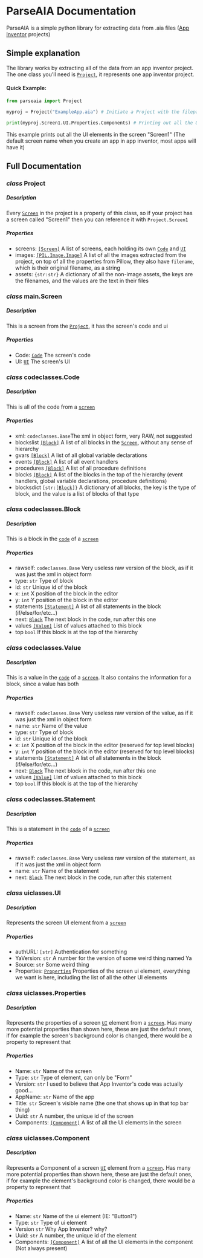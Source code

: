 # ParseAIA Documentation

ParseAIA is a simple python library for extracting data from .aia files ([App Inventor](https://appinventor.mit.edu/) projects)

## Simple explanation
The library works by extracting all of the data from an app inventor project. The one class you'll need is [`Project`](#class-project), it represents one app inventor project.

#### Quick Example:
```py
from parseaia import Project

myproj = Project("ExampleApp.aia") # Initiate a Project with the filepath to the .aia

print(myproj.Screen1.UI.Properties.Components) # Printing out all the UI elements
```
This example prints out all the UI elements in the screen "Screen1" (The default screen name when you create an app in app inventor, most apps will have it)

## Full Documentation

### *class* **Project**

##### Description
Every [`Screen`](#class-mainscreen) in the project is a property of this class, so if your project has a screen called "Screen1" then you can reference it with `Project.Screen1`

##### Properties
* screens: [`[Screen]`](#class-mainscreen) A list of screens, each holding its own [`Code`](#class-codeclassescode) and [`UI`](#class-uiclassesui)
* images: [`[PIL.Image.Image]`](https://pillow.readthedocs.io/en/stable/reference/Image.html#the-image-class) A list of all the images extracted from the project, on top of all the properties from Pillow, they also have `filename`, which is their original filename, as a string
* assets: `{str:str}` A dictionary of all the non-image assets, the keys are the filenames, and the values are the text in their files

### *class* main.**Screen**

##### Description
This is a screen from the [`Project`](#class-project), it has the screen's code and ui

##### Properties
* Code: [`Code`](#class-codeclassescode) The screen's code
* UI: [`UI`](#class-uiclassesui) The screen's UI

### *class* codeclasses.**Code**

##### Description
This is all of the code from a [`screen`](#class-mainscreen)

##### Properties
* xml: `codeclasses.Base`The xml in object form, very RAW, not suggested
* blockslist [`[Block]`](#class-codeclassesblock) A list of all blocks in the [`Screen`](#class-mainscreen), without any sense of hierarchy
* gvars [`[Block]`](#class-codeclassesblock) A list of all global variable declarations
* events [`[Block]`](#class-codeclassesblock) A list of all event handlers
* procedures [`[Block]`](#class-codeclassesblock) A list of all procedure definitions
* blocks [`[Block]`](#class-codeclassesblock) A list of the blocks in the top of the hierarchy (event handlers, global variable declarations, procedure definitions)
* blocksdict ```[str:[```[`Block`](#class-codeclassesblock)```]}``` A dictionary of all blocks, the key is the type of block, and the value is a list of blocks of that type

### *class* codeclasses.**Block**

##### Description
This is a block in the [`code`](#class-codeclassescode) of a [`screen`](#class-mainscreen)

##### Properties
* rawself: `codeclasses.Base` Very useless raw version of the block, as if it was just the xml in object form
* type: `str` Type of block
* id: `str` Unique id of the block
* x: `int` X position of the block in the editor
* y: `int` Y position of the block in the editor
* statements [`[Statement]`](#class-codeclassesstatement) A list of all statements in the block (if/else/for/etc...)
* next: [`Block`](#class-codeclassesblock) The next block in the code, run after this one
* values [`[Value]`](#class-codeclassesvalue) List of values attached to this block
* top `bool` If this block is at the top of the hierarchy

### *class* codeclasses.**Value**

##### Description
This is a value in the [`code`](#class-codeclassescode) of a [`screen`](#class-mainscreen). It also contains the information for a block, since a value has both

##### Properties
* rawself: `codeclasses.Base` Very useless raw version of the value, as if it was just the xml in object form
* name: `str` Name of the value
* type: `str` Type of block
* id: `str` Unique id of the block
* x: `int` X position of the block in the editor (reserved for top level blocks)
* y: `int` Y position of the block in the editor (reserved for top level blocks)
* statements [`[Statement]`](#class-codeclassesstatement) A list of all statements in the block (if/else/for/etc...)
* next: [`Block`](#class-codeclassesblock) The next block in the code, run after this one
* values [`[Value]`](#class-codeclassesvalue) List of values attached to this block
* top `bool` If this block is at the top of the hierarchy


### *class* codeclasses.**Statement**

##### Description
This is a statement in the [`code`](#class-codeclassescode) of a [`screen`](#class-mainscreen)

##### Properties
* rawself: `codeclasses.Base` Very useless raw version of the statement, as if it was just the xml in object form
* name: `str` Name of the statement
* next: [`Block`](#class-block) The next block in the code, run after this statement

### *class* uiclasses.**UI**

##### Description
Represents the screen UI element from a [`screen`](#class-mainscreen)

##### Properties
* authURL: `[str]` Authentication for something
* YaVersion: `str` A number for the version of some weird thing named Ya
* Source: `str` Some weird thing
* Properties: [`Properties`](#class-uiclassesproperties) Properties of the screen ui element, everything we want is here, including the list of all the other UI elements

### *class* uiclasses.**Properties**

##### Description
Represents the properties of a screen [`UI`](#class-uiclassesui) element from a [`screen`](#class-mainscreen). Has many more potential properties than shown here, these are just the default ones, if for example the screen's background color is changed, there would be a property to represent that

##### Properties
* Name: `str` Name of the screen
* Type: `str` Type of element, can only be "Form"
* Version: `str` I used to believe that App Inventor's code was actually good...
* AppName: `str` Name of the app
* Title: `str` Screen's visible name (the one that shows up in that top bar thing)
* Uuid: `str` A number, the unique id of the screen
* Components: [`[Component]`](#class-uiclassescomponent) A list of all the UI elements in the screen

### *class* uiclasses.**Component**

##### Description
Represents a Component of a screen [`UI`](#class-uiclassesui) element from a [`screen`](#class-mainscreen). Has many more potential properties than shown here, these are just the default ones, if for example the element's background color is changed, there would be a property to represent that

##### Properties
* Name: `str` Name of the ui element (IE: "Button1")
* Type: `str` Type of ui element
* Version `str` Why App Inventor? why?
* Uuid: `str` A number, the unique id of the element
* Components: [`[Component]`](#class-uiclassescomponent) A list of all the UI elements in the component (Not always present)